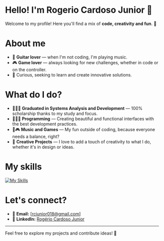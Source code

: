 # Hello! I'm Rogerio Cardoso Junior 👋

Welcome to my profile! Here you'll find a mix of **code, creativity and fun**. 🚀

# About me

- 🎸 **Guitar lover** — when I'm not coding, I'm playing music.
- 🎮 **Game lover** — always looking for new challenges, whether in code or on the controller.
- 🚀 Curious, seeking to learn and create innovative solutions.

# What do I do?
- 👨🏻‍🎓 **Graduated in Systems Analysis and Development** — 100% scholarship thanks to my study and focus.
- 👨🏻‍💻 **Programming** — Creating beautiful and functional interfaces with the best development practices.
- 🎵🎮 **Music and Games** — My fun outside of coding, because everyone needs a balance, right?
- 🎨 **Creative Projects** — I love to add a touch of creativity to what I do, whether it's in design or ideas.

# My skills
[![My Skills](https://skillicons.dev/icons?i=js,html,css,figma,py,react,tailwind,sqlite)](https://skillicons.dev)


# Let's connect?

- 📧 **Email:** [rcjunior018@gmail.com]
- 🔗 **LinkedIn:** [Rogério Cardoso Junior](https://www.linkedin.com/in/rogerio-cardoso-junior)

---

Feel free to explore my projects and contribute ideas! 🚀
